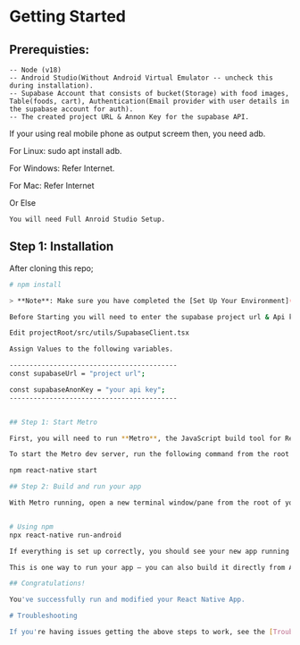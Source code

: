 # Getting Started

## Prerequisties:

    -- Node (v18)
    -- Android Studio(Without Android Virtual Emulator -- uncheck this during installation).
    -- Supabase Account that consists of bucket(Storage) with food images, Table(foods, cart), Authentication(Email provider with user details in the supabase account for auth).
    -- The created project URL & Annon Key for the supabase API. 

If your using real mobile phone as output screem then, 
you need adb.

For Linux: sudo apt install adb.

For Windows: Refer Internet.

For Mac: Refer Internet

Or Else

    You will need Full Anroid Studio Setup.

## Step 1: Installation

After cloning this repo;

```sh
# npm install

> **Note**: Make sure you have completed the [Set Up Your Environment](https://reactnative.dev/docs/set-up-your-environment) guide before proceeding.

Before Starting you will need to enter the supabase project url & Api key.

Edit projectRoot/src/utils/SupabaseClient.tsx

Assign Values to the following variables.

------------------------------------------
const supabaseUrl = "project url";

const supabaseAnonKey = "your api key";
------------------------------------------


## Step 1: Start Metro

First, you will need to run **Metro**, the JavaScript build tool for React Native.

To start the Metro dev server, run the following command from the root of your React Native project:

npm react-native start

## Step 2: Build and run your app

With Metro running, open a new terminal window/pane from the root of your React Native project, and use one of the following commands to build and run your Android or iOS app:


# Using npm
npx react-native run-android

If everything is set up correctly, you should see your new app running in the Android Emulator, iOS Simulator, or your connected device.

This is one way to run your app — you can also build it directly from Android Studio or Xcode.

## Congratulations!

You've successfully run and modified your React Native App.

# Troubleshooting

If you're having issues getting the above steps to work, see the [Troubleshooting](https://reactnative.dev/docs/troubleshooting) page.

